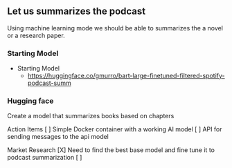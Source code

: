 ## Let us summarizes the podcast

Using machine learning mode we should be able to summarizes the a novel or a research paper. 


### Starting Model
- Starting Model
  - https://huggingface.co/gmurro/bart-large-finetuned-filtered-spotify-podcast-summ



### Hugging face



Create a model that summarizes books based on chapters

Action Items
[ ] Simple Docker container with a working AI model
[ ] API for sending messages to the api model


Market Research
[X] Need to find the best base model and fine tune it to podcast summarization
[ ]  